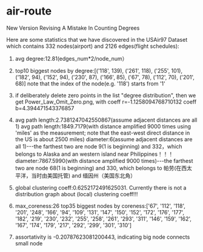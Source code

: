 # air-route
New Version Revising A Mistake In Counting Degrees

Here are some statistics that we have discovered in the USAir97 Dataset which contains 332 nodes(airport) and 2126 edges(flight schedules):

1. avg degree:12.81(edges_num*2/node_num）
2. top10 biggest nodes by degree:[('118', 139), ('261', 118), ('255', 101), ('182', 94), ('152', 94), ('230', 87), ('166', 85), ('67', 78), ('112', 70), ('201', 68)]
   note that the index of the node(e.g. '118') starts from '1'
3. if deliberately delete zero points in the list "degree distribution", then we get Power_Law_Omit_Zero.png, with coeff r=-1.1258094768710132  coeff b=4.394471543376857

4. avg path length:2.7381247042550867(assume adjacent distances are all 1)
   avg path length:1849.7179(with distance amplified 9000 times using 'miles' as the measurement; note that the east-west direct distance in the US is about 2500 miles)
   diameter:6(assume adjacent distances are all 1)---the farthest two are node 9(1 is beginning) and 332，which belongs to Alaska and an western island near Philippines！！！
   diameter:7867.5990(with distance amplified 9000 times)---the farthest two are node 68(1 is beginning) and 330, which belongs to 帕劳(在西太平洋，当时由美国托管) and 缅因州（美国东北角）

5. global clustering coeff:0.6252172491625031. Currently there is not a distribution graph about (local) clustering coeff!!!

6. max_coreness:26
   top35 biggest nodes by coreness:['67', '112', '118', '201', '248', '166', '94', '109', '131', '147', '150', '152', '172', '176', '177', '182', '219', '230', '232', '255', '258', '261', '293', '311', '146', '159', '162', '167', '174', '179', '217', '292', '299', '301', '310']

7. assortativity is -0.20787623081200443, indicating big node connects small node
